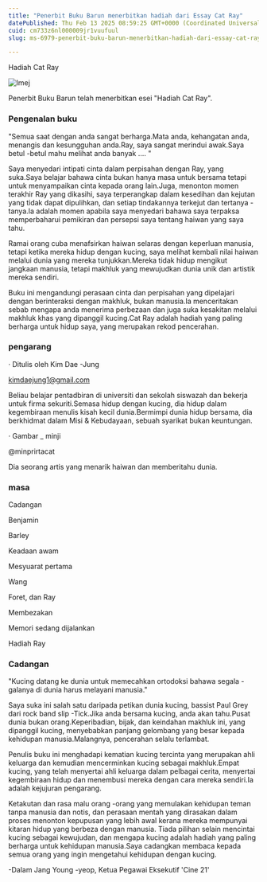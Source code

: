 ```yaml
---
title: "Penerbit Buku Barun menerbitkan hadiah dari Essay Cat Ray"
datePublished: Thu Feb 13 2025 08:59:25 GMT+0000 (Coordinated Universal Time)
cuid: cm733z6nl000009jr1vuufuul
slug: ms-6979-penerbit-buku-barun-menerbitkan-hadiah-dari-essay-cat-ray

---
```



Hadiah Cat Ray

![Imej](https://cdn.hashnode.com/res/hashnode/image/upload/v1739437163136/3993626d-6003-4e54-86b4-85a6cc7b4f5e.jpeg)

Penerbit Buku Barun telah menerbitkan esei "Hadiah Cat Ray".

### Pengenalan buku

"Semua saat dengan anda sangat berharga.Mata anda, kehangatan anda, menangis dan kesungguhan anda.Ray, saya sangat merindui awak.Saya betul -betul mahu melihat anda banyak .... "

Saya menyedari intipati cinta dalam perpisahan dengan Ray, yang suka.Saya belajar bahawa cinta bukan hanya masa untuk bersama tetapi untuk menyampaikan cinta kepada orang lain.Juga, menonton momen terakhir Ray yang dikasihi, saya terperangkap dalam kesedihan dan kejutan yang tidak dapat dipulihkan, dan setiap tindakannya terkejut dan tertanya -tanya.Ia adalah momen apabila saya menyedari bahawa saya terpaksa memperbaharui pemikiran dan persepsi saya tentang haiwan yang saya tahu.

Ramai orang cuba menafsirkan haiwan selaras dengan keperluan manusia, tetapi ketika mereka hidup dengan kucing, saya melihat kembali nilai haiwan melalui dunia yang mereka tunjukkan.Mereka tidak hidup mengikut jangkaan manusia, tetapi makhluk yang mewujudkan dunia unik dan artistik mereka sendiri.

Buku ini mengandungi perasaan cinta dan perpisahan yang dipelajari dengan berinteraksi dengan makhluk, bukan manusia.Ia menceritakan sebab mengapa anda menerima perbezaan dan juga suka kesakitan melalui makhluk khas yang dipanggil kucing.Cat Ray adalah hadiah yang paling berharga untuk hidup saya, yang merupakan rekod pencerahan.

### pengarang

· Ditulis oleh Kim Dae -Jung

kimdaejung1@gmail.com

Beliau belajar pentadbiran di universiti dan sekolah siswazah dan bekerja untuk firma sekuriti.Semasa hidup dengan kucing, dia hidup dalam kegembiraan menulis kisah kecil dunia.Bermimpi dunia hidup bersama, dia berkhidmat dalam Misi & Kebudayaan, sebuah syarikat bukan keuntungan.

· Gambar _ minji

@minprirtacat

Dia seorang artis yang menarik haiwan dan memberitahu dunia.

### masa

Cadangan

Benjamin

Barley

Keadaan awam

Mesyuarat pertama

Wang

Foret, dan Ray

Membezakan

Memori sedang dijalankan

Hadiah Ray

### Cadangan

"Kucing datang ke dunia untuk memecahkan ortodoksi bahawa segala -galanya di dunia harus melayani manusia."

Saya suka ini salah satu daripada petikan dunia kucing, bassist Paul Grey dari rock band slip -Tick.Jika anda bersama kucing, anda akan tahu.Pusat dunia bukan orang.Keperibadian, bijak, dan keindahan makhluk ini, yang dipanggil kucing, menyebabkan panjang gelombang yang besar kepada kehidupan manusia.Malangnya, pencerahan selalu terlambat.

Penulis buku ini menghadapi kematian kucing tercinta yang merupakan ahli keluarga dan kemudian mencerminkan kucing sebagai makhluk.Empat kucing, yang telah menyertai ahli keluarga dalam pelbagai cerita, menyertai kegembiraan hidup dan menembusi mereka dengan cara mereka sendiri.Ia adalah kejujuran pengarang.

Ketakutan dan rasa malu orang -orang yang memulakan kehidupan teman tanpa manusia dan notis, dan perasaan mentah yang dirasakan dalam proses menonton kepupusan yang lebih awal kerana mereka mempunyai kitaran hidup yang berbeza dengan manusia. Tiada pilihan selain mencintai kucing sebagai kewujudan, dan mengapa kucing adalah hadiah yang paling berharga untuk kehidupan manusia.Saya cadangkan membaca kepada semua orang yang ingin mengetahui kehidupan dengan kucing.

-Dalam Jang Young -yeop, Ketua Pegawai Eksekutif 'Cine 21'